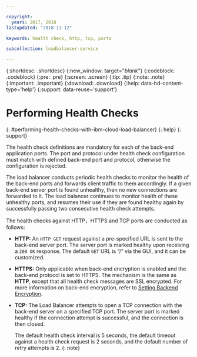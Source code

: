 ```yaml
---

copyright:
  years: 2017, 2018
lastupdated: "2018-11-12"

keywords: health check, http, tcp, ports

subcollection: loadbalancer-service

---
```


{:shortdesc: .shortdesc}
{:new_window: target="_blank_"}
{:codeblock: .codeblock}
{:pre: .pre}
{:screen: .screen}
{:tip: .tip}
{:note: .note}
{:important: .important}
{:download: .download}
{:help: data-hd-content-type='help'}
{:support: data-reuse='support'}

# Performing Health Checks
{: #performing-health-checks-with-ibm-cloud-load-balancer}
{: help}
{: support}

The health check definitions are mandatory for each of the back-end application ports. The port and protocol under health check configuration must match with defined back-end port and protocol, otherwise the configuration is rejected.

The load balancer conducts periodic health checks to monitor the health of the back-end ports and forwards client traffic to them accordingly. If a given back-end server port is found unhealthy, then no new connections are forwarded to it. The load balancer continues to monitor health of these unhealthy ports, and resumes their use if they are found healthy again by successfully passing two consecutive health check attempts.

The health checks against HTTP，HTTPS and TCP ports are conducted as follows:

* **HTTP:** An `HTTP GET` request against a pre-specified URL is sent to the back-end server port. The server port is marked healthy upon receiving a `200 OK` response. The default `GET` URL is “/” via the GUI, and it can be customized.

* **HTTPS:** Only applicable when back-end encryption is enabled and the back-end protocol is set to HTTPS. The mechanism is the same as **HTTP**, except that all health check messages are SSL encrypted. For more information on back-end encryption, refer to [Setting Backend Encryption](/docs/loadbalancer-service?topic=loadbalancer-service-setting-backend-encryption).

* **TCP:** The Load Balancer attempts to open a TCP connection with the back-end server on a specified TCP port. The server port is marked healthy if the connection attempt is successful, and the connection is then closed.

	The default health check interval is 5 seconds, the default timeout against a health check request is 2 seconds, and the default number of retry attempts is 2.
  {: note}
